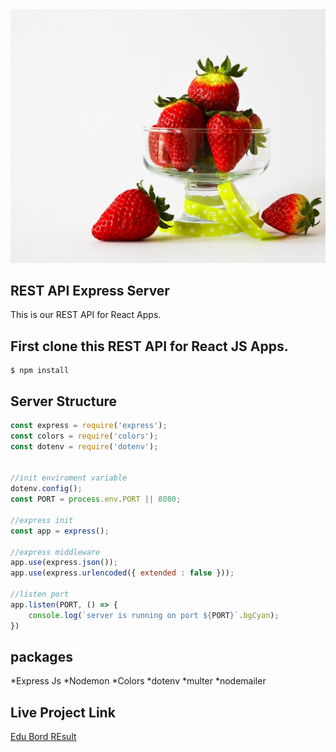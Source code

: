 <img src="/food.jpg">

## REST API Express Server

This is our REST API for React Apps.

## First clone this REST API for React JS Apps.

```console
$ npm install
```

## Server Structure

```js
const express = require('express');
const colors = require('colors');
const dotenv = require('dotenv');


//init enviroment variable
dotenv.config();
const PORT = process.env.PORT || 8080;

//express init 
const app = express();

//express middleware 
app.use(express.json());
app.use(express.urlencoded({ extended : false }));

//listen port
app.listen(PORT, () => {
    console.log(`server is running on port ${PORT}`.bgCyan);
})


```

## packages

*Express Js
*Nodemon
*Colors
*dotenv
*multer
*nodemailer

## Live Project Link
[Edu Bord REsult](http://www.educationboardresults.gov.bd/)